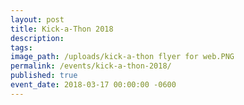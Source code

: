 ```yaml
---
layout: post
title: Kick-a-Thon 2018
description:
tags:
image_path: /uploads/kick-a-thon flyer for web.PNG
permalink: /events/kick-a-thon-2018/
published: true
event_date: 2018-03-17 00:00:00 -0600
---
```


